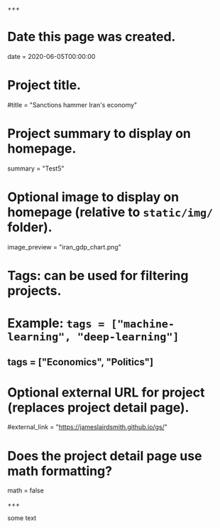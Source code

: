 +++
# Date this page was created.
date = 2020-06-05T00:00:00

# Project title.
#title = "Sanctions hammer Iran's economy"

# Project summary to display on homepage.
summary = "Test5"

# Optional image to display on homepage (relative to `static/img/` folder).
image_preview = "iran_gdp_chart.png"

# Tags: can be used for filtering projects.
# Example: `tags = ["machine-learning", "deep-learning"]`
## tags = ["Economics", "Politics"]

# Optional external URL for project (replaces project detail page).
#external_link = "https://jameslairdsmith.github.io/gs/"

# Does the project detail page use math formatting?
math = false

+++
<html>
<head>
<title>This is my title.</title>
<script src="https://cdn.jsdelivr.net/npm/vega@5"></script>
<script src="https://cdn.jsdelivr.net/npm/vega-lite@4"></script>
<script src="https://cdn.jsdelivr.net/npm/vega-embed@6"></script>
</head>

<style>

#visContainer {
  max-width: 630px;
  width: 80%;
  margin: auto;
  background: red;
}

#vis {
  width: 100%;
  background: #ccc;
}

</style>

<body>

<div id="visContainer">
<div id="vis"></div>
</div>

<script type="text/javascript">

      var yourVlSpec = {
        $schema: 'https://vega.github.io/schema/vega-lite/v4.0.json',
        description: 'A simple bar chart with embedded data.',
        width: "container",
        hight: "container",
        data: {
          values: [
            {a: 'A', b: 28},
            {a: 'B', b: 55},
            {a: 'C', b: 43},
            {a: 'D', b: 91},
            {a: 'E', b: 81},
            {a: 'F', b: 53},
            {a: 'G', b: 19},
            {a: 'H', b: 87},
            {a: 'I', b: 52}
          ]
        },
        mark: 'bar',
        encoding: {
          x: {field: 'a', type: 'ordinal'},
          y: {field: 'b', type: 'quantitative'}
        }
      };
      
      opt = ({
      "actions": false,
      "tooltip": false
      });
      
      vegaEmbed('#vis', yourVlSpec, opt);
      
</script>

</body>
</html>

some text